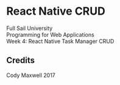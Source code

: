 # React Native CRUD

Full Sail University  
Programming for Web Applications  
Week 4: React Native Task Manager CRUD

## Credits

Cody Maxwell 2017
